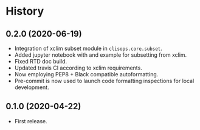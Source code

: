 # History

## 0.2.0 (2020-06-19)

* Integration of xclim subset module in `clisops.core.subset`.
* Added jupyter notebook with and example for subsetting from xclim.
* Fixed RTD doc build.
* Updated travis CI according to xclim requirements.
* Now employing PEP8 + Black compatible autoformatting.
* Pre-commit is now used to launch code formatting inspections for local development.

## 0.1.0 (2020-04-22)

* First release.
